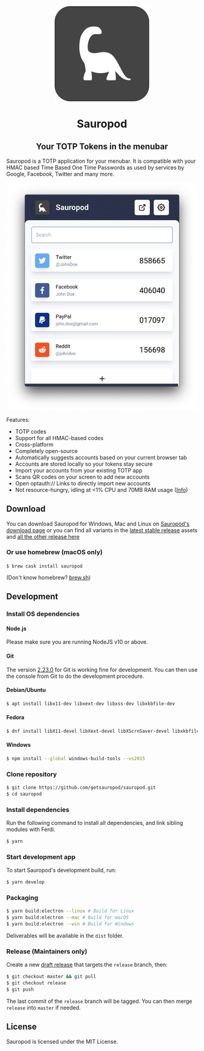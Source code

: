 <p align="center">
    <a href="https://sauropod.app">
      <img src="./logo.png" alt="Sauropod Logo" width="250"/>
    </a>
</p>

<h1 align="center">
  Sauropod
</h1>
<h2 align="center">
  Your TOTP Tokens in the menubar 
</h2>

Sauropod is a TOTP application for your menubar. It is compatible with your HMAC based Time Based One Time Passwords as used by services by Google, Facebook, Twitter and many more.

<p align="center">
    <img src="./branding/app.png" alt="Sauropod Screenshot" width="500"/>
</p>

Features:
- TOTP codes
- Support for all HMAC-based codes
- Cross-platform
- Completely open-source
- Automatically suggests accounts based on your current browser tab
- Accounts are stored locally so your tokens stay secure
- Import your accounts from your existing TOTP app
- Scans QR codes on your screen to add new accounts
- Open optauth:// Links to directly import new accounts
- Not resource-hungry, idling at <1% CPU and 70MB RAM usage ([Info](./branding/cpu-usage.png))

## Download

You can download Sauropod for Windows, Mac and Linux on [Sauropod's download page](https://sauropod.app/#download) or you can find all variants in the [latest stable release](https://github.com/getsauropod/sauropod/releases/latest) assets and [all the other release here](https://github.com/getsauropod/sauropod/releases)

### Or use homebrew (macOS only)

`$ brew cask install sauropod`

(Don't know homebrew? [brew.sh](https://brew.sh/))

## Development

### Install OS dependencies

#### Node.js

Please make sure you are running NodeJS v10 or above.

#### Git

The version [2.23.0](https://github.com/git-for-windows/git/releases/tag/v2.23.0.windows.1) for Git is working fine for development. You can then use the console from Git to do the development procedure.

#### Debian/Ubuntu

```bash
$ apt install libx11-dev libxext-dev libxss-dev libxkbfile-dev
```

#### Fedora

```bash
$ dnf install libX11-devel libXext-devel libXScrnSaver-devel libxkbfile-devel
```

#### Windows

```bash
$ npm install --global windows-build-tools --vs2015
```

### Clone repository

```bash
$ git clone https://github.com/getsauropod/sauropod.git
$ cd sauropod
```

### Install dependencies

Run the following command to install all dependencies, and link sibling modules with Ferdi.

```bash
$ yarn
```

### Start development app

To start Sauropod's development build, run:

```bash
$ yarn develop
```

### Packaging

```bash
$ yarn build:electron --linux # Build for Linux
$ yarn build:electron --mac # Build for macOS
$ yarn build:electron --win # Build for Windows
```

Deliverables will be available in the `dist` folder.

### Release (Maintainers only)

Create a new [draft release](https://github.com/getsauropod/sauropod/releases/new) that targets the `release` branch, then:

```bash
$ git checkout master && git pull
$ git checkout release
$ git push
```

The last commit of the `release` branch will be tagged. You can then merge `release` into `master` if needed.

## License

Sauropod is licensed under the MIT License.